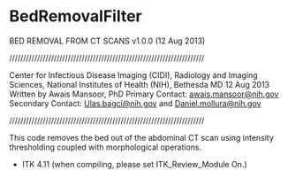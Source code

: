 BedRemovalFilter
================

BED REMOVAL FROM CT SCANS  v1.0.0 (12 Aug 2013)

//////////////////////////////////////////////////////////////////////

Center for Infectious Disease Imaging (CIDI),
Radiology and Imaging Sciences,
National Institutes of Health (NIH),
Bethesda MD
12 Aug 2013
Written by Awais Mansoor, PhD
Primary Contact: awais.mansoor@nih.gov
Secondary Contact: Ulas.bagci@nih.gov
and
Daniel.mollura@nih.gov

//////////////////////////////////////////////////////////////////////

This code removes the bed out of the abdominal CT scan using intensity
thresholding coupled with morphological operations.


* ITK
4.11 (when compiling, please set ITK_Review_Module On.)
